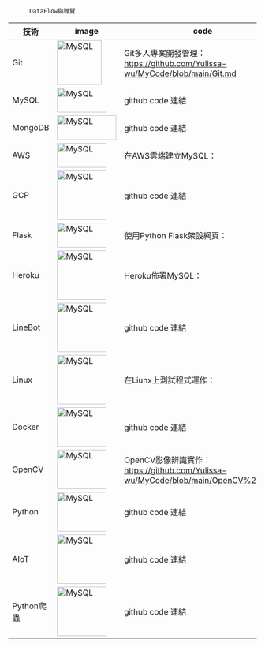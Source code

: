          
          DataFlow與導覽
          
          
|    技術  |    image   |   code    |     
| ------------- | ------------- | ------------- |
| Git | <img src="https://user-images.githubusercontent.com/97188330/156695477-23f2b634-7518-4d3a-82be-55eb40fee94e.png" width="90" height="90" alt="MySQL"/><br/> |  Git多人專案開發管理：https://github.com/Yulissa-wu/MyCode/blob/main/Git.md |
| MySQL | <img src="https://i.imgur.com/XlGhVt2.png" width="100" height="50" alt="MySQL"/><br/> |  github code 連結 |
| MongoDB | <img src="https://i.imgur.com/gV3hzu7.png" width="120" height="50" alt="MySQL"/><br/>  | github code 連結  |
| AWS | <img src="https://i.imgur.com/7mNaYMb.png" width="100" height="50" alt="MySQL"/><br/>  | 在AWS雲端建立MySQL：  |
| GCP | <img src="https://i.imgur.com/fLaY7V4.png" width="100" height="100" alt="MySQL"/><br/>  | github code 連結  |
| Flask | <img src="https://i.imgur.com/xQsD61i.png" width="100" height="50" alt="MySQL"/><br/>  | 使用Python Flask架設網頁：  |
| Heroku  | <img src="https://i.imgur.com/15pC7vH.png" width="100" height="100" alt="MySQL"/><br/>  | Heroku佈署MySQL：  |
| LineBot | <img src="https://i.imgur.com/SxA0wVj.png" width="100" height="100" alt="MySQL"/><br/>  | github code 連結  |
| Linux | <img src="https://user-images.githubusercontent.com/97188330/156330033-4202cc60-ffd5-4571-b615-6d8675c43028.png" width="100" height="100" alt="MySQL"/><br/>  | 在Liunx上測試程式運作：  |
| Docker | <img src="https://user-images.githubusercontent.com/97188330/156326963-59a1beaf-c15a-4fc1-bd4c-ecf7e51d126d.png" width="100" height="80" alt="MySQL"/><br/>  | github code 連結  |
| OpenCV | <img src="https://user-images.githubusercontent.com/97188330/156327491-75c4a321-7c37-40bc-a9c3-48e4b21b5a4d.png" width="100" height="80" alt="MySQL"/><br/>  | OpenCV影像辨識實作：https://github.com/Yulissa-wu/MyCode/blob/main/OpenCV%20Code  |
| Python | <img src="https://user-images.githubusercontent.com/97188330/156327613-feb70466-5d37-4539-9a33-41e5c968d4de.png" width="100" height="80" alt="MySQL"/><br/>  | github code 連結  |
| AIoT | <img src="https://user-images.githubusercontent.com/97188330/156328390-e90ea371-b28d-48b1-b10b-e918df5f6d1c.jpg" width="100" height="100" alt="MySQL"/><br/>  | github code 連結  |
| Python爬蟲  | <img src="https://i.imgur.com/K76mxwz.png" width="100" height="100" alt="MySQL"/><br/>  | github code 連結  |


